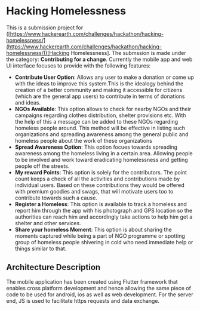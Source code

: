 # Hacking Homelessness

This is a submission project for ([https://www.hackerearth.com/challenges/hackathon/hacking-homelessness/](https://www.hackerearth.com/challenges/hackathon/hacking-homelessness/))[Hacking Homelessness]. The submssion is made under the category: **Contributing for a change**. Currently the mobile app and web UI interface focuses to provide with the following features:

 - **Contribute User Option**: Allows any user to make a donation or come up with the ideas to improve this system.This is the idealogy behind the creation of a better community and making it accessible for citizens (which are the general app users) to contribute in terms of donations and ideas.
 - **NGOs Available**: This option allows to check for nearby NGOs and their campaigns regarding clothes distribution, shelter provisions etc. With the help of this a message can be added to these NGOs regarding homeless people around. This method will be effective in listing such organizations and spreading awareness among the general public and homeless people about the work of these organizations
 - **Spread Awareness Option**: This option focues towards spreading awareness among the homeless living in a certain area. Allowing people to be involved and work toward eradicating homelessness and getting people off the streets.
 - **My reward Points**: This option is solely for the contributors. The point count keeps a check of all the activities and contributions made by individual users. Based on these contributions they would be offered with premium goodies and swags, that will motivate users too to contribute towards such a cause.
 - **Register a Homeless**: This option is available to track a homeless and report him through the app with his photograph and GPS location so the authorities can reach him and accordingly take actions to help him get a shelter and other services.
 - **Share your homeless Moment**: This option is about sharing the moments captured while being a part of NGO programme or spotting group of homeless people shivering in cold who need immediate help or things similar to that.


## Architecture Description
The mobile application has been created using Flutter framework that enables cross platform development and hence allowing the same piece of code to be used for android, ios as well as web development. For the server end, JS is used to facilitate https requests and data exchange.
